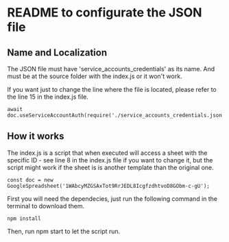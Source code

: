 # README to configurate the JSON file

## Name and Localization
The JSON file must have 'service_accounts_credentials' as its name. And must be at the source folder with the index.js or it won't work.

If you want just to change the line where the file is located, please refer to the line 15 in the index.js file.

```
await doc.useServiceAccountAuth(require('./service_accounts_credentials.json'));
```

## How it works

The index.js is a script that when executed will access a sheet with the specific ID - see line 8 in the index.js file if you want to change it, but the script might work if the sheet is is another template than the original one. 

```
const doc = new GoogleSpreadsheet('1WAbcyMZGSAxTot9RrJEDL8IcgfzdhtvoD8GObm-c-gU');
```

First you will need the dependecies, just run the following command in the terminal to download them.

```
npm install
```

Then, run npm start to let the script run.
